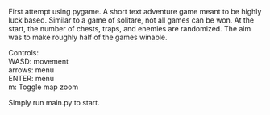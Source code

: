 First attempt using pygame. A short text adventure game meant to be highly luck based. Similar to a game of solitare, not all games can be won. At the start, the number of chests, traps, and enemies are randomized. The aim was to make roughly half of the games winable.

Controls:<br>
WASD: movement<br>
arrows: menu<br>
ENTER: menu<br>
m: Toggle map zoom

Simply run main.py to start.
